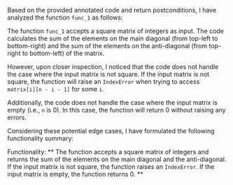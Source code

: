 Based on the provided annotated code and return postconditions, I have analyzed the function `func_1` as follows:

The function `func_1` accepts a square matrix of integers as input. The code calculates the sum of the elements on the main diagonal (from top-left to bottom-right) and the sum of the elements on the anti-diagonal (from top-right to bottom-left) of the matrix.

However, upon closer inspection, I noticed that the code does not handle the case where the input matrix is not square. If the input matrix is not square, the function will raise an `IndexError` when trying to access `matrix[i][n - i - 1]` for some `i`.

Additionally, the code does not handle the case where the input matrix is empty (i.e., `n` is 0). In this case, the function will return 0 without raising any errors.

Considering these potential edge cases, I have formulated the following functionality summary:

Functionality: ** The function accepts a square matrix of integers and returns the sum of the elements on the main diagonal and the anti-diagonal. If the input matrix is not square, the function raises an `IndexError`. If the input matrix is empty, the function returns 0. **